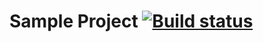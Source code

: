 # Sample Project [![Build status](https://ci.appveyor.com/api/projects/status/ih4v64t6ftk4hwar/branch/master?svg=true)](https://ci.appveyor.com/project/GOODRUS/patternstask1/branch/master)
